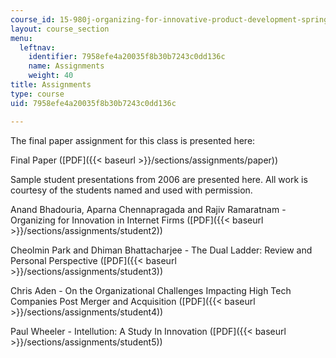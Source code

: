 ```yaml
---
course_id: 15-980j-organizing-for-innovative-product-development-spring-2007
layout: course_section
menu:
  leftnav:
    identifier: 7958efe4a20035f8b30b7243c0dd136c
    name: Assignments
    weight: 40
title: Assignments
type: course
uid: 7958efe4a20035f8b30b7243c0dd136c

---
```


The final paper assignment for this class is presented here:

Final Paper ([PDF]({{< baseurl >}}/sections/assignments/paper))

Sample student presentations from 2006 are presented here. All work is courtesy of the students named and used with permission.

Anand Bhadouria, Aparna Chennapragada and Rajiv Ramaratnam - Organizing for Innovation in Internet Firms ([PDF]({{< baseurl >}}/sections/assignments/student2))

Cheolmin Park and Dhiman Bhattacharjee - The Dual Ladder: Review and Personal Perspective ([PDF]({{< baseurl >}}/sections/assignments/student3))

Chris Aden - On the Organizational Challenges Impacting High Tech Companies Post Merger and Acquisition ([PDF]({{< baseurl >}}/sections/assignments/student4))

Paul Wheeler - Intellution: A Study In Innovation ([PDF]({{< baseurl >}}/sections/assignments/student5))